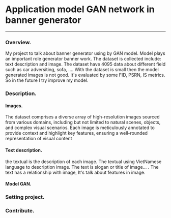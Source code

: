 # Application model GAN network in banner generator
------
### Overview.
My project to talk about banner generator using by GAN model. Model plays an important role generator banner work. The dataset is collected include: text description and image. The dataset have 4095 data about different field such as car adversiting, sofa, .... With the dataset is small then the model generated images is not good. It's evaluated by some FID, PSRN, IS metrics. So in the future I try improve my model.
### Description.
#### Images.
The dataset comprises a diverse array of high-resolution images sourced from various domains, including but not limited to natural scenes, objects, and complex visual scenarios. Each image is meticulously annotated to provide context and highlight key features, ensuring a well-rounded representation of visual content
#### Text description.
the textual is the description of each image. The textual using VietNamese language to description image. The text is slogan or title of image... . The text has a relationship with image, It's talk about features in image.
#### Model GAN.

### Setting project.
### Contribute.
